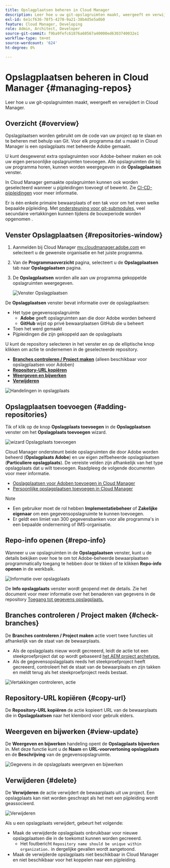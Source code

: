 ```yaml
---
title: Opslagplaatsen beheren in Cloud Manager
description: Leer hoe u uw git-opslagruimten maakt, weergeeft en verwijdert in Cloud Manager.
exl-id: 6e1cf636-78f5-4270-9a21-38b4d5e5a0b0
feature: Cloud Manager, Developing
role: Admin, Architect, Developer
source-git-commit: f9ba9fefc61876a60567a40000ed6303740032e1
workflow-type: tm+mt
source-wordcount: '624'
ht-degree: 0%

---
```



# Opslagplaatsen beheren in Cloud Manager {#managing-repos}

Leer hoe u uw git-opslagruimten maakt, weergeeft en verwijdert in Cloud Manager.

## Overzicht {#overview}

Opslagplaatsen worden gebruikt om de code van uw project op te slaan en te beheren met behulp van Git. Voor elk programma dat u maakt in Cloud Manager is een opslagplaats met beheerde Adobe gemaakt.

U kunt desgewenst extra opslagruimten voor Adobe-beheer maken en ook uw eigen persoonlijke opslagruimten toevoegen. Alle opslagruimten die bij uw programma horen, kunnen worden weergegeven in de **Opslagplaatsen** venster.

In Cloud Manager gemaakte opslagruimten kunnen ook worden geselecteerd wanneer u pijpleidingen toevoegt of bewerkt. Zie [CI-CD-pijpleidingen](/help/implementing/cloud-manager/configuring-pipelines/introduction-ci-cd-pipelines.md) voor meer informatie.

Er is één enkele primaire bewaarplaats of een tak voor om het even welke bepaalde pijpleiding. Met [ondersteuning voor git-submodules,](git-submodules.md) veel secundaire vertakkingen kunnen tijdens de bouwperiode worden opgenomen .

## Venster Opslagplaatsen {#repositories-window}

1. Aanmelden bij Cloud Manager [my.cloudmanager.adobe.com](https://my.cloudmanager.adobe.com/) en selecteert u de gewenste organisatie en het juiste programma.

1. Van de **Programmaoverzicht** pagina, selecteert u de **Opslagplaatsen** tab naar **Opslagplaatsen** pagina.

1. De **Opslagplaatsen** worden alle aan uw programma gekoppelde opslagruimten weergegeven.

   ![Venster Opslagplaatsen](assets/repositories.png)

De **Opslagplaatsen** venster bevat informatie over de opslagplaatsen:

* Het type gegevensopslagruimte
   * **Adobe** geeft opslagruimten aan die door Adobe worden beheerd
   * **GitHub** wijst op privé bewaarplaatsen GitHub die u beheert
* Toen het werd gemaakt
* Pijpleidingen die zijn gekoppeld aan de opslagplaats

U kunt de repository selecteren in het venster en op de elliptische knop klikken om actie te ondernemen in de geselecteerde repository.

* **[Branches controleren / Project maken](#check-branches)** (alleen beschikbaar voor opslagplaatsen voor Adoben)
* **[Repository-URL kopiëren](#copy-url)**
* **[Weergeven en bijwerken](#view-update)**
* **[Verwijderen](#delete)**

![Handelingen in opslagplaats](assets/repository-actions.png)

## Opslagplaatsen toevoegen {#adding-repositories}

Tik of klik op de knop **Opslagplaats toevoegen** in de **Opslagplaatsen** venster om het **Opslagplaats toevoegen** wizard.

![wizard Opslagplaats toevoegen](assets/add-repository-wizard.png)

Cloud Manager ondersteunt beide opslagruimten die door Adobe worden beheerd (**Opslagplaats Adobe**) en uw eigen zelfbeheerde opslagplaatsen (**Particuliere opslagplaats**). De vereiste velden zijn afhankelijk van het type opslagplaats dat u wilt toevoegen. Raadpleeg de volgende documenten voor meer informatie.

* [Opslagplaatsen voor Adoben toevoegen in Cloud Manager](adobe-repositories.md)
* [Persoonlijke opslagplaatsen toevoegen in Cloud Manager](private-repositories.md)

>[!NOTE]
>
>* Een gebruiker moet de rol hebben **Implementatiebeheer** of **Zakelijke eigenaar** om een gegevensopslagruimte te kunnen toevoegen.
>* Er geldt een limiet van 300 gegevensbanken voor alle programma&#39;s in een bepaalde onderneming of IMS-organisatie.

## Repo-info openen {#repo-info}

Wanneer u uw opslagruimten in de **Opslagplaatsen** venster, kunt u de details bekijken over hoe te om tot Adobe-beheerde bewaarplaatsen programmatically toegang te hebben door te tikken of te klikken **Repo-info openen** in de werkbalk.

![Informatie over opslagplaats](assets/repo-info.png)

De **Info opslagplaats** venster wordt geopend met de details. Zie het document voor meer informatie over het benaderen van gegevens in de repository [Toegang tot gegevens opslagplaats.](accessing-repos.md)

## Branches controleren / Project maken {#check-branches}

De **Branches controleren / Project maken** actie voert twee functies uit afhankelijk van de staat van de bewaarplaats.

* Als de opslagplaats nieuw wordt gecreeerd, leidt de actie tot een steekproefproject dat op wordt gebaseerd [het AEM project archetype.](https://experienceleague.adobe.com/en/docs/experience-manager-core-components/using/developing/archetype/overview)
* Als de gegevensopslagplaats reeds het steekproefproject heeft gecreeerd, controleert het de staat van de bewaarplaats en zijn takken en meldt terug als het steekproefproject reeds bestaat.

![Vertakkingen controleren, actie](assets/check-branches.png)

## Repository-URL kopiëren {#copy-url}

De **Repository-URL kopiëren** de actie kopieert URL van de bewaarplaats die in **Opslagplaatsen** naar het klembord voor gebruik elders.

## Weergeven en bijwerken {#view-update}

De **Weergeven en bijwerken** handeling opent de **Opslagplaats bijwerken** in. Met deze functie kunt u de **Naam** en **URL-voorvertoning opslagplaats** en de **Beschrijving** van de gegevensopslagruimte.

![Gegevens in de opslagplaats weergeven en bijwerken](assets/view-update.png)

## Verwijderen {#delete}

De **Verwijderen** de actie verwijdert de bewaarplaats uit uw project. Een opslagplaats kan niet worden geschrapt als het met een pijpleiding wordt geassocieerd.

![Verwijderen](assets/delete.png)

Als u een opslagplaats verwijdert, gebeurt het volgende:

* Maak de verwijderde opslagplaats onbruikbaar voor nieuwe opslagplaatsen die in de toekomst kunnen worden gecreeerd.
   * Het foutbericht `Repository name should be unique within organization.` in dergelijke gevallen wordt aangetoond.
* Maak de verwijderde opslagplaats niet beschikbaar in Cloud Manager en niet beschikbaar voor het koppelen naar een pijpleiding.
